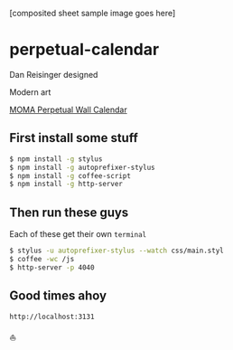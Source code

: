 [composited sheet sample image goes here]

# perpetual-calendar

Dan Reisinger designed

Modern art

[MOMA Perpetual Wall Calendar][MOMA]

## First install some stuff

```bash
$ npm install -g stylus
$ npm install -g autoprefixer-stylus
$ npm install -g coffee-script
$ npm install -g http-server
```

## Then run these guys

Each of these get their own `terminal`

```bash
$ stylus -u autoprefixer-stylus --watch css/main.styl
$ coffee -wc /js
$ http-server -p 4040
```

## Good times ahoy

`http://localhost:3131`

⛵️

[moma]:http://www.momastore.org/museum/moma/ProductDisplay?storeId=10001&catalogId=10451&langId=-1&categoryId=11526&parent_category_rn=26674&productId=164102&keyWord=Perpetual%20Wall%20Calendar&purpose=crawl
